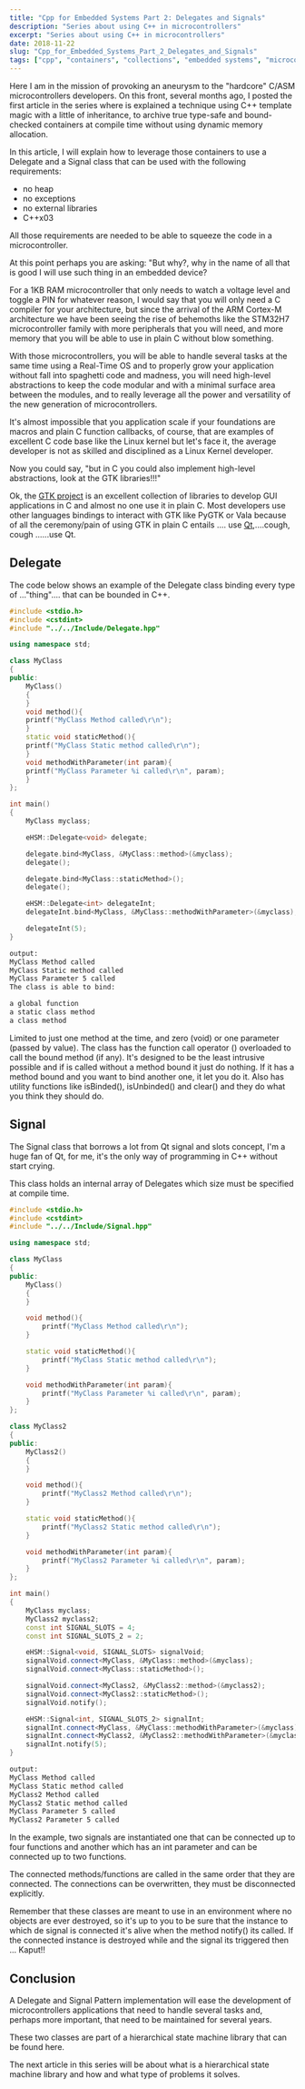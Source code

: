 ```yaml
---
title: "Cpp for Embedded Systems Part 2: Delegates and Signals"
description: "Series about using C++ in microcontrollers"
excerpt: "Series about using C++ in microcontrollers"
date: 2018-11-22
slug: "Cpp_for_Embedded_Systems_Part_2_Delegates_and_Signals"
tags: ["cpp", "containers", "collections", "embedded systems", "microcontrollers"]
---
```


Here I am in the mission of provoking an aneurysm to the "hardcore" C/ASM microcontrollers developers. On this front, several months ago, I posted the first article in the series where is explained a technique using C++ template magic with a little of inheritance, to archive true type-safe and bound-checked containers at compile time without using dynamic memory allocation.

In this article, I will explain how to leverage those containers to use a Delegate and a Signal class that can be used with the following requirements:

- no heap
- no exceptions
- no external libraries
- C++x03

All those requirements are needed to be able to squeeze the code in a microcontroller.

At this point perhaps you are asking: "But why?, why in the name of all that is good I will use such thing in an embedded device?

For a 1KB RAM microcontroller that only needs to watch a voltage level and toggle a PIN for whatever reason, I would say that you will only need a C compiler for your architecture, but since the arrival of the ARM Cortex-M architecture we have been seeing the rise of behemoths like the STM32H7 microcontroller family with more peripherals that you will need, and more memory that you will be able to use in plain C without blow something.

With those microcontrollers, you will be able to handle several tasks at the same time using a Real-Time OS and to properly grow your application without fall into spaghetti code and madness, you will need high-level abstractions to keep the code modular and with a minimal surface area between the modules, and to really leverage all the power and versatility of the new generation of microcontrollers.

It's almost impossible that you application scale if your foundations are macros and plain C function callbacks, of course, that are examples of excellent C code base like the Linux kernel but let's face it, the average developer is not as skilled and disciplined as a Linux Kernel developer.

Now you could say, "but in C you could also implement high-level abstractions, look at the GTK libraries!!!"

Ok, the [GTK project](https://en.wikipedia.org/wiki/GTK%2B) is an excellent collection of libraries to develop GUI applications in C and almost no one use it in plain C. Most developers use other languages bindings to interact with GTK like PyGTK or Vala because of all the ceremony/pain of using GTK in plain C entails .... use [Qt](<https://en.wikipedia.org/wiki/Qt_(software)>),....cough, cough ......use Qt.

## Delegate

The code below shows an example of the Delegate class binding every type of ..."thing".... that can be bounded in C++.

```cpp
#include <stdio.h>
#include <cstdint>
#include "../../Include/Delegate.hpp"

using namespace std;

class MyClass
{
public:
    MyClass()
    {
    }
    void method(){
    printf("MyClass Method called\r\n");
    }
    static void staticMethod(){
    printf("MyClass Static method called\r\n");
    }
    void methodWithParameter(int param){
    printf("MyClass Parameter %i called\r\n", param);
    }
};

int main()
{
    MyClass myclass;

    eHSM::Delegate<void> delegate;

    delegate.bind<MyClass, &MyClass::method>(&myclass);
    delegate();

    delegate.bind<MyClass::staticMethod>();
    delegate();

    eHSM::Delegate<int> delegateInt;
    delegateInt.bind<MyClass, &MyClass::methodWithParameter>(&myclass);

    delegateInt(5);
}
```

```bash
output:
MyClass Method called
MyClass Static method called
MyClass Parameter 5 called
The class is able to bind:

a global function
a static class method
a class method
```

Limited to just one method at the time, and zero (void) or one parameter (passed by value). The class has the function call operator () overloaded to call the bound method (if any). It's designed to be the least intrusive possible and if is called without a method bound it just do nothing. If it has a method bound and you want to bind another one, it let you do it. Also has utility functions like isBinded(), isUnbinded() and clear() and they do what you think they should do.

## Signal

The Signal class that borrows a lot from Qt signal and slots concept, I'm a huge fan of Qt, for me, it's the only way of programming in C++ without start crying.

This class holds an internal array of Delegates which size must be specified at compile time.

```cpp
#include <stdio.h>
#include <cstdint>
#include "../../Include/Signal.hpp"

using namespace std;

class MyClass
{
public:
    MyClass()
    {
    }

    void method(){
        printf("MyClass Method called\r\n");
    }

    static void staticMethod(){
        printf("MyClass Static method called\r\n");
    }

    void methodWithParameter(int param){
        printf("MyClass Parameter %i called\r\n", param);
    }
};

class MyClass2
{
public:
    MyClass2()
    {
    }

    void method(){
        printf("MyClass2 Method called\r\n");
    }

    static void staticMethod(){
        printf("MyClass2 Static method called\r\n");
    }

    void methodWithParameter(int param){
        printf("MyClass2 Parameter %i called\r\n", param);
    }
};

int main()
{
    MyClass myclass;
    MyClass2 myclass2;
    const int SIGNAL_SLOTS = 4;
    const int SIGNAL_SLOTS_2 = 2;

    eHSM::Signal<void, SIGNAL_SLOTS> signalVoid;
    signalVoid.connect<MyClass, &MyClass::method>(&myclass);
    signalVoid.connect<MyClass::staticMethod>();

    signalVoid.connect<MyClass2, &MyClass2::method>(&myclass2);
    signalVoid.connect<MyClass2::staticMethod>();
    signalVoid.notify();

    eHSM::Signal<int, SIGNAL_SLOTS_2> signalInt;
    signalInt.connect<MyClass, &MyClass::methodWithParameter>(&myclass);
    signalInt.connect<MyClass2, &MyClass2::methodWithParameter>(&myclass2);
    signalInt.notify(5);
}
```

```bash
output:
MyClass Method called
MyClass Static method called
MyClass2 Method called
MyClass2 Static method called
MyClass Parameter 5 called
MyClass2 Parameter 5 called
```

In the example, two signals are instantiated one that can be connected up to four functions and another which has an int parameter and can be connected up to two functions.

The connected methods/functions are called in the same order that they are connected. The connections can be overwritten, they must be disconnected explicitly.

Remember that these classes are meant to use in an environment where no objects are ever destroyed, so it's up to you to be sure that the instance to which de signal is connected it's alive when the method notify() its called. If the connected instance is destroyed while and the signal its triggered then ... Kaput!!

## Conclusion

A Delegate and Signal Pattern implementation will ease the development of microcontrollers applications that need to handle several tasks and, perhaps more important, that need to be maintained for several years.

These two classes are part of a hierarchical state machine library that can be found here.

The next article in this series will be about what is a hierarchical state machine library and how and what type of problems it solves.
